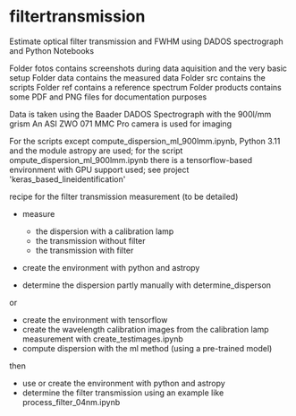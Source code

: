 # filtertransmission
Estimate optical filter transmission and FWHM using DADOS spectrograph and Python Notebooks

Folder fotos contains screenshots during data aquisition and the very basic setup
Folder data contains the measured data
Folder src contains the scripts
Folder ref contains a reference spectrum
Folder products contains some PDF and PNG files for documentation purposes

Data is taken using the Baader DADOS Spectrograph with the 900l/mm grism
An ASI ZWO 071 MMC Pro camera is used for imaging

For the scripts except compute_dispersion_ml_900lmm.ipynb, Python 3.11 and the module astropy are used;
for the script ompute_dispersion_ml_900lmm.ipynb there is a tensorflow-based environment with GPU support
used; see project 'keras_based_lineidentification'

recipe for the filter transmission measurement (to be detailed)

* measure
  * the dispersion with a calibration lamp
  * the transmission without filter
  * the transmission with filter
  
* create the environment with python and astropy
* determine the dispersion partly manually with determine_disperson

or

* create the environment with tensorflow
* create the wavelength calibration images from the calibration lamp measurement with create_testimages.ipynb
* compute dispersion with the ml method (using a pre-trained model)

then

* use or create the environment with python and astropy
* determine the filter transmission using an example like process_filter_04nm.ipynb

